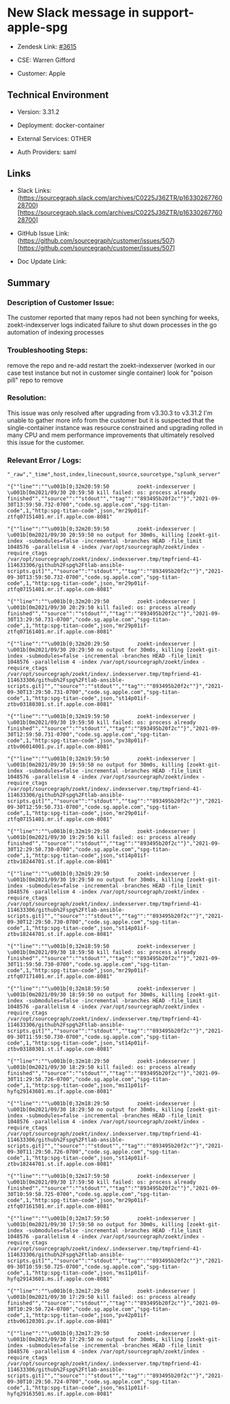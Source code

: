 # New Slack message in support-apple-spg 



- Zendesk Link: [#3615](https://sourcegraph.zendesk.com/agent/tickets/3615)

- CSE: Warren Gifford

- Customer: Apple <!-- Redact if this contains personally identifying information -->


<!-- Data populated from integration, speak to Ben Gordon or Michael Bali if not working -->

<!-- During Internal team trial, fill missing data manually (we are waiting for all data to sync) -->



## Technical Environment

- Version: 3.31.2​

- Deployment: docker-container

- External Services: OTHER

- Auth Providers: saml





## Links
<!-- Data for CSE manual entry -->
- Slack Links: (https://sourcegraph.slack.com/archives/C0225J36ZTR/p1633026776028700)[https://sourcegraph.slack.com/archives/C0225J36ZTR/p1633026776028700]

- GitHub Issue Link: (https://github.com/sourcegraph/customer/issues/507)[https://github.com/sourcegraph/customer/issues/507]

- Doc Update Link:



## Summary
### Description of Customer Issue:  

The customer reported that many repos had not been synching for weeks, zoekt-indexserver logs indicated failure to shut down processes in the go automation of indexing processes

### Troubleshooting Steps: 

remove the repo and re-add
restart the zoekt-indexserver (worked in our case test instance but not in customer single container)
look for "poison pill" repo to remove

### Resolution:  
This issue was only resolved after upgrading from v3.30.3 to v3.31.2
I'm unable to gather more info from the customer but it is suspected that the single-container instance was resource constrained and upgrading rolled in many CPU and mem performance improvements that ultimately resolved this issue for the customer. 

### Relevant Error / Logs:  

<!-- Please redact keys, tokens, and personal identifying information -->
```logs
"_raw","_time",host,index,linecount,source,sourcetype,"splunk_server"

"{""line"":""\u001b[0;32m20:59:50         zoekt-indexserver | \u001b[0m2021/09/30 20:59:50 kill failed: os: process already finished"",""source"":""stdout"",""tag"":""893495b20f2c""}","2021-09-30T13:59:50.732-0700","code.sg.apple.com","spg-titan-code",1,"http:spg-titan-code",json,"mr29p01if-ztfq07151401.mr.if.apple.com-8081"

"{""line"":""\u001b[0;32m20:59:50         zoekt-indexserver | \u001b[0m2021/09/30 20:59:50 no output for 30m0s, killing [zoekt-git-index -submodules=false -incremental -branches HEAD -file_limit 1048576 -parallelism 4 -index /var/opt/sourcegraph/zoekt/index -require_ctags /var/opt/sourcegraph/zoekt/index/.indexserver.tmp/tmpfriend-41-114633306/github%2Fspg%2Ftlab-ansible-scripts.git]"",""source"":""stdout"",""tag"":""893495b20f2c""}","2021-09-30T13:59:50.732-0700","code.sg.apple.com","spg-titan-code",1,"http:spg-titan-code",json,"mr29p01if-ztfq07151401.mr.if.apple.com-8081"

"{""line"":""\u001b[0;32m20:29:50         zoekt-indexserver | \u001b[0m2021/09/30 20:29:50 kill failed: os: process already finished"",""source"":""stdout"",""tag"":""893495b20f2c""}","2021-09-30T13:29:50.731-0700","code.sg.apple.com","spg-titan-code",1,"http:spg-titan-code",json,"mr29p01if-ztfq07161401.mr.if.apple.com-8081"

"{""line"":""\u001b[0;32m20:29:50         zoekt-indexserver | \u001b[0m2021/09/30 20:29:50 no output for 30m0s, killing [zoekt-git-index -submodules=false -incremental -branches HEAD -file_limit 1048576 -parallelism 4 -index /var/opt/sourcegraph/zoekt/index -require_ctags /var/opt/sourcegraph/zoekt/index/.indexserver.tmp/tmpfriend-41-114633306/github%2Fspg%2Ftlab-ansible-scripts.git]"",""source"":""stdout"",""tag"":""893495b20f2c""}","2021-09-30T13:29:50.731-0700","code.sg.apple.com","spg-titan-code",1,"http:spg-titan-code",json,"st14p01if-ztbv03180301.st.if.apple.com-8081"

"{""line"":""\u001b[0;32m19:59:50         zoekt-indexserver | \u001b[0m2021/09/30 19:59:50 kill failed: os: process already finished"",""source"":""stdout"",""tag"":""893495b20f2c""}","2021-09-30T12:59:50.731-0700","code.sg.apple.com","spg-titan-code",1,"http:spg-titan-code",json,"pv38p01if-ztbv06014001.pv.if.apple.com-8081"

"{""line"":""\u001b[0;32m19:59:50         zoekt-indexserver | \u001b[0m2021/09/30 19:59:50 no output for 30m0s, killing [zoekt-git-index -submodules=false -incremental -branches HEAD -file_limit 1048576 -parallelism 4 -index /var/opt/sourcegraph/zoekt/index -require_ctags /var/opt/sourcegraph/zoekt/index/.indexserver.tmp/tmpfriend-41-114633306/github%2Fspg%2Ftlab-ansible-scripts.git]"",""source"":""stdout"",""tag"":""893495b20f2c""}","2021-09-30T12:59:50.731-0700","code.sg.apple.com","spg-titan-code",1,"http:spg-titan-code",json,"mr29p01if-ztfq07151401.mr.if.apple.com-8081"

"{""line"":""\u001b[0;32m19:29:50         zoekt-indexserver | \u001b[0m2021/09/30 19:29:50 kill failed: os: process already finished"",""source"":""stdout"",""tag"":""893495b20f2c""}","2021-09-30T12:29:50.730-0700","code.sg.apple.com","spg-titan-code",1,"http:spg-titan-code",json,"st14p01if-ztbv18244701.st.if.apple.com-8081"

"{""line"":""\u001b[0;32m19:29:50         zoekt-indexserver | \u001b[0m2021/09/30 19:29:50 no output for 30m0s, killing [zoekt-git-index -submodules=false -incremental -branches HEAD -file_limit 1048576 -parallelism 4 -index /var/opt/sourcegraph/zoekt/index -require_ctags /var/opt/sourcegraph/zoekt/index/.indexserver.tmp/tmpfriend-41-114633306/github%2Fspg%2Ftlab-ansible-scripts.git]"",""source"":""stdout"",""tag"":""893495b20f2c""}","2021-09-30T12:29:50.730-0700","code.sg.apple.com","spg-titan-code",1,"http:spg-titan-code",json,"st14p01if-ztbv18244701.st.if.apple.com-8081"

"{""line"":""\u001b[0;32m18:59:50         zoekt-indexserver | \u001b[0m2021/09/30 18:59:50 kill failed: os: process already finished"",""source"":""stdout"",""tag"":""893495b20f2c""}","2021-09-30T11:59:50.730-0700","code.sg.apple.com","spg-titan-code",1,"http:spg-titan-code",json,"mr29p01if-ztfq07171401.mr.if.apple.com-8081"

"{""line"":""\u001b[0;32m18:59:50         zoekt-indexserver | \u001b[0m2021/09/30 18:59:50 no output for 30m0s, killing [zoekt-git-index -submodules=false -incremental -branches HEAD -file_limit 1048576 -parallelism 4 -index /var/opt/sourcegraph/zoekt/index -require_ctags /var/opt/sourcegraph/zoekt/index/.indexserver.tmp/tmpfriend-41-114633306/github%2Fspg%2Ftlab-ansible-scripts.git]"",""source"":""stdout"",""tag"":""893495b20f2c""}","2021-09-30T11:59:50.730-0700","code.sg.apple.com","spg-titan-code",1,"http:spg-titan-code",json,"st14p01if-ztbv03180301.st.if.apple.com-8081"

"{""line"":""\u001b[0;32m18:29:50         zoekt-indexserver | \u001b[0m2021/09/30 18:29:50 kill failed: os: process already finished"",""source"":""stdout"",""tag"":""893495b20f2c""}","2021-09-30T11:29:50.726-0700","code.sg.apple.com","spg-titan-code",1,"http:spg-titan-code",json,"ms11p01if-hyfq29143601.ms.if.apple.com-8081"

"{""line"":""\u001b[0;32m18:29:50         zoekt-indexserver | \u001b[0m2021/09/30 18:29:50 no output for 30m0s, killing [zoekt-git-index -submodules=false -incremental -branches HEAD -file_limit 1048576 -parallelism 4 -index /var/opt/sourcegraph/zoekt/index -require_ctags /var/opt/sourcegraph/zoekt/index/.indexserver.tmp/tmpfriend-41-114633306/github%2Fspg%2Ftlab-ansible-scripts.git]"",""source"":""stdout"",""tag"":""893495b20f2c""}","2021-09-30T11:29:50.726-0700","code.sg.apple.com","spg-titan-code",1,"http:spg-titan-code",json,"st14p01if-ztbv18244701.st.if.apple.com-8081"

"{""line"":""\u001b[0;32m17:59:50         zoekt-indexserver | \u001b[0m2021/09/30 17:59:50 kill failed: os: process already finished"",""source"":""stdout"",""tag"":""893495b20f2c""}","2021-09-30T10:59:50.725-0700","code.sg.apple.com","spg-titan-code",1,"http:spg-titan-code",json,"mr29p01if-ztfq07161501.mr.if.apple.com-8081"

"{""line"":""\u001b[0;32m17:59:50         zoekt-indexserver | \u001b[0m2021/09/30 17:59:50 no output for 30m0s, killing [zoekt-git-index -submodules=false -incremental -branches HEAD -file_limit 1048576 -parallelism 4 -index /var/opt/sourcegraph/zoekt/index -require_ctags /var/opt/sourcegraph/zoekt/index/.indexserver.tmp/tmpfriend-41-114633306/github%2Fspg%2Ftlab-ansible-scripts.git]"",""source"":""stdout"",""tag"":""893495b20f2c""}","2021-09-30T10:59:50.725-0700","code.sg.apple.com","spg-titan-code",1,"http:spg-titan-code",json,"ms11p01if-hyfq29143601.ms.if.apple.com-8081"

"{""line"":""\u001b[0;32m17:29:50         zoekt-indexserver | \u001b[0m2021/09/30 17:29:50 kill failed: os: process already finished"",""source"":""stdout"",""tag"":""893495b20f2c""}","2021-09-30T10:29:50.724-0700","code.sg.apple.com","spg-titan-code",1,"http:spg-titan-code",json,"pv42p01if-ztbv06120301.pv.if.apple.com-8081"

"{""line"":""\u001b[0;32m17:29:50         zoekt-indexserver | \u001b[0m2021/09/30 17:29:50 no output for 30m0s, killing [zoekt-git-index -submodules=false -incremental -branches HEAD -file_limit 1048576 -parallelism 4 -index /var/opt/sourcegraph/zoekt/index -require_ctags /var/opt/sourcegraph/zoekt/index/.indexserver.tmp/tmpfriend-41-114633306/github%2Fspg%2Ftlab-ansible-scripts.git]"",""source"":""stdout"",""tag"":""893495b20f2c""}","2021-09-30T10:29:50.724-0700","code.sg.apple.com","spg-titan-code",1,"http:spg-titan-code",json,"ms11p01if-hyfq29163501.ms.if.apple.com-8081"
```


<!-- Once complete, upload a copy to https://github.com/sourcegraph/support-tools-internal/tree/main/resolved-tickets as a .md file -->
<!-- Name the file 3615.md -->
